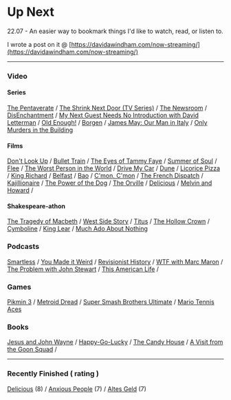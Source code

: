 # Up Next

22.07 - An easier way to bookmark things I'd like to watch, read, or listen to. 

I wrote a post on it @ [https://davidawindham.com/now-streaming/](https://davidawindham.com/now-streaming/)

---
### Video
#### Series

[The Pentaverate](https://en.wikipedia.org/wiki/The_Pentaverate) / 
[The Shrink Next Door (TV Series)](https://en.wikipedia.org/wiki/The_Shrink_Next_Door_(TV_series)) /
[The Newsroom](https://en.wikipedia.org/wiki/The_Newsroom_(American_TV_series)) /
[DisEnchantment](https://en.wikipedia.org/wiki/Disenchantment_(TV_series)) / 
[My Next Guest Needs No Introduction with David Letterman](https://en.wikipedia.org/wiki/My_Next_Guest_Needs_No_Introduction_with_David_Letterman) /
[Old Enough!](https://en.wikipedia.org/wiki/Old_Enough!) /
[Borgen](https://en.wikipedia.org/wiki/Borgen_(TV_series)) / 
[James May: Our Man in Italy](https://en.wikipedia.org/wiki/James_May:_Our_Man_in_Italy) / 
[Only Murders in the Building](https://en.wikipedia.org/wiki/Only_Murders_in_the_Building)

#### Films
[Don't Look Up](https://en.wikipedia.org/wiki/Don%27t_Look_Up) /
[Bullet Train](https://en.wikipedia.org/wiki/Bullet_Train_(film)) /
[The Eyes of Tammy Faye](https://en.wikipedia.org/wiki/The_Eyes_of_Tammy_Faye_(2021_film)) /
[Summer of Soul](https://en.wikipedia.org/wiki/Summer_of_Soul) /
[Flee](https://en.wikipedia.org/wiki/Flee_(film)) /
[The Worst Person in the World](https://en.wikipedia.org/wiki/The_Worst_Person_in_the_World_(film)) /
[Drive My Car](https://en.wikipedia.org/wiki/Drive_My_Car) /
[Dune](https://en.wikipedia.org/wiki/Dune) /
[Licorice Pizza](https://en.wikipedia.org/wiki/Licorice_Pizza) /
[King Richard](https://en.wikipedia.org/wiki/King_Richard) /
[Belfast](https://en.wikipedia.org/wiki/Belfast_(film)) /
[Bao](https://en.wikipedia.org/wiki/Bao_(film)) /
[C'mon, C'mon](https://en.wikipedia.org/wiki/C%27mon_C%27mon_(film)) / 
[The French Dispatch](https://en.wikipedia.org/wiki/The_French_Dispatch) / 
[Kajillionaire](https://en.wikipedia.org/wiki/Kajillionaire) / 
[The Power of the Dog](https://en.wikipedia.org/wiki/The_Power_of_the_Dog) / 
[The Orville](https://en.wikipedia.org/wiki/The_Orville) /
[Delicious](https://www.imdb.com/title/tt10738536/) /
[Melvin and Howard](https://en.wikipedia.org/wiki/Melvin_and_Howard) /



#### Shakespeare-athon
[The Tragedy of Macbeth](https://en.wikipedia.org/wiki/Macbeth) / 
[West Side Story](https://en.wikipedia.org/wiki/West_Side_Story_(2021_film)) /
[Titus](https://en.wikipedia.org/wiki/Titus_(film)) /
[The Hollow Crown](https://en.wikipedia.org/wiki/The_Hollow_Crown_(TV_series)#The_Hollow_Crown:_The_Wars_of_the_Roses_(2016)) /
[Cymboline](https://en.wikipedia.org/wiki/Cymboline_(film)) /
[King Lear](https://en.wikipedia.org/wiki/King_Lear_(2018_film)) /
[Much Ado About Nothing](https://en.wikipedia.org/wiki/Much_Ado_About_Nothing_(2012_film))


### Podcasts
[Smartless](https://en.wikipedia.org/wiki/SmartLess) /
[You Made it Weird](https://en.wikipedia.org/wiki/You_Made_It_Weird_with_Pete_Holmes) / 
[Revisionist History](https://en.wikipedia.org/wiki/Revisionist_History_(podcast)) / 
[WTF with Marc Maron](https://en.wikipedia.org/wiki/WTF_with_Marc_Maron) / 
[The Problem with John Stewart](https://en.wikipedia.org/wiki/The_Problem_with_Jon_Stewart) / 
[This American Life](https://en.wikipedia.org/wiki/This_American_Life) / 


### Games 
[Pikmin 3](https://en.wikipedia.org/wiki/Pikmin) /
[Metroid Dread](https://en.wikipedia.org/wiki/Metroid_Dread) / 
[Super Smash Brothers Ultimate](https://en.wikipedia.org/wiki/Super_Smash_Bros._Ultimate) / 
[Mario Tennis Aces](https://en.wikipedia.org/wiki/Mario_Tennis_Aces)



### Books
[Jesus and John Wayne](https://en.wikipedia.org/wiki/Jesus_and_John_Wayne) /
[Happy-Go-Lucky](https://en.wikipedia.org/wiki/Happy-Go-Lucky_(book)) /
[The Candy House](https://en.wikipedia.org/wiki/The_Candy_House_(novel)) /
[A Visit from the Goon Squad](https://en.wikipedia.org/wiki/A_Visit_from_the_Goon_Squad) /

---
### Recently Finished ( rating )

[Delicious](https://www.imdb.com/title/tt10738536/) (8) / 
[Anxious People](https://en.wikipedia.org/wiki/Anxious_People_(TV_series)) (7) / 
[Altes Geld](https://en.wikipedia.org/wiki/Altes_Geld) (7)
